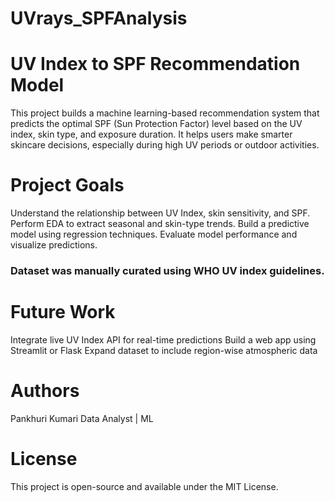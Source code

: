 # UVrays_SPFAnalysis
# UV Index to SPF Recommendation Model
This project builds a machine learning-based recommendation system that predicts the optimal SPF (Sun Protection Factor) level based on the UV index, skin type, and exposure duration. It helps users make smarter skincare decisions, especially during high UV periods or outdoor activities.

 # Project Goals
Understand the relationship between UV Index, skin sensitivity, and SPF.
Perform EDA to extract seasonal and skin-type trends.
Build a predictive model using regression techniques.
Evaluate model performance and visualize predictions.

### Dataset was manually curated using WHO UV index guidelines.

# Future Work
Integrate live UV Index API for real-time predictions
Build a web app using Streamlit or Flask
Expand dataset to include region-wise atmospheric data

# Authors
Pankhuri Kumari
Data Analyst | ML

# License
This project is open-source and available under the MIT License.




